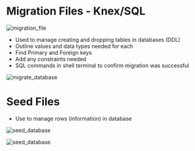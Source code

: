 # Migration Files - Knex/SQL

![migration_file](/screenshots/migration_file.png/)

* Used to manage creating and dropping tables in databases (DDL)
* Outline values and data types needed for each
* Find Primary and Foreign keys
* Add any constraints needed
* SQL commands in shell terminal to confirm migration was successful



![migrate_database](/screenshots/migrate_database.png)



# Seed Files

* Use to manage rows (information) in database

![seed_database](/screenshots/seed_file.png)

![seed_database](/screenshots/seed_database.png)






